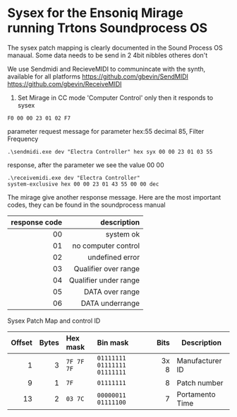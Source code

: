 # Sysex for the Ensoniq Mirage running Trtons Soundprocess OS

The sysex patch mapping is clearly documented in the Sound Process OS manaual.
Some data needs to be send in 2 4bit nibbles otheres don't

We use Sendmidi and RecieveMIDI to communincate with the synth, available for all platforms
https://github.com/gbevin/SendMIDI
https://github.com/gbevin/ReceiveMIDI

1. Set Mirage in CC mode 'Computer Control' only then it responds to sysex

```
F0 00 00 23 01 02 F7
```

parameter request message for parameter hex:55 decimal 85, Filter Frequency

```
.\sendmidi.exe dev "Electra Controller" hex syx 00 00 23 01 03 55
```

response, after the parameter we see the value 00 00
```
.\receivemidi.exe dev "Electra Controller"
system-exclusive hex 00 00 23 01 43 55 00 00 dec
```
The mirage give another response message.
Here are the most important codes, they can be found in the soundprocess manual

| response code | description |
| ------:| -----:| 
| 00 | system ok |
| 01 | no computer control|
| 02 | undefined error |
| 03 | Qualifier over range |
| 04 | Qualifier under range |
| 05 | DATA over range |
| 06 | DATA underrange |


Sysex Patch Map and control ID

| Offset | Bytes | Hex mask   | Bin mask            | Bits | Description |
| ------:| -----:| :--------- | :------------------ | ----:| ----------- |
|      1 |     3 | `7F 7F 7F` | `01111111 01111111 01111111` | 3x 8 | Manufacturer ID |
|      9 |     1 | `7F`       | `01111111         ` |    8 | Patch number |
|     13 |     2 | `03 7C`    | `00000011 01111100` |    7 | Portamento Time |
